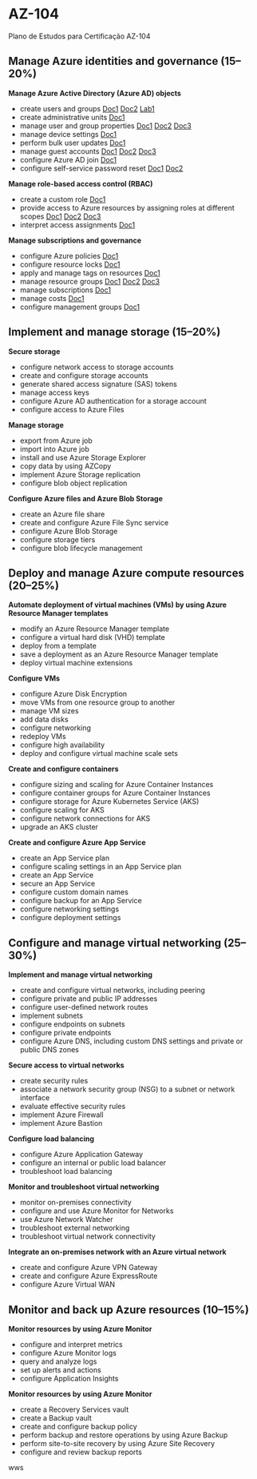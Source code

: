 # AZ-104
Plano de Estudos para Certificação AZ-104

## Manage Azure identities and governance (15–20%)

**Manage Azure Active Directory (Azure AD) objects**
- create users and groups 
[Doc1](https://docs.microsoft.com/en-us/azure/active-directory/fundamentals/add-users-azure-active-directory?context=/azure/active-directory/enterprise-users/context/ugr-context) 
[Doc2](https://docs.microsoft.com/en-us/azure/active-directory/fundamentals/active-directory-groups-create-azure-portal?context=/azure/active-directory/enterprise-users/context/ugr-context)
[Lab1](https://docs.microsoft.com/en-us/azure/active-directory/fundamentals/active-directory-groups-create-azure-portal?context=/azure/active-directory/enterprise-users/context/ugr-context)
- create administrative units
[Doc1](https://docs.microsoft.com/en-us/azure/active-directory/roles/admin-units-manage)
- manage user and group properties
[Doc1](https://docs.microsoft.com/en-us/azure/active-directory/fundamentals/active-directory-users-profile-azure-portal?context=/azure/active-directory/enterprise-users/context/ugr-context)
[Doc2](https://docs.microsoft.com/en-us/azure/active-directory/enterprise-users/users-bulk-download)
[Doc3](https://docs.microsoft.com/en-us/azure/active-directory/fundamentals/active-directory-manage-groups?context=/azure/active-directory/enterprise-users/context/ugr-context)
- manage device settings
[Doc1](https://docs.microsoft.com/en-us/azure/active-directory/devices/overview)
- perform bulk user updates
[Doc1](https://docs.microsoft.com/en-us/azure/active-directory/enterprise-users/users-bulk-add)
- manage guest accounts
[Doc1](https://docs.microsoft.com/pt-br/azure/active-directory/b2b/b2b-quickstart-add-guest-users-portal?WT.mc_id=AZ-MVP-5000031)
[Doc2](https://docs.microsoft.com/en-us/azure/active-directory/external-identities/what-is-b2b?context=/azure/active-directory/enterprise-users/context/ugr-context)
[Doc3](https://docs.microsoft.com/en-us/azure/active-directory/enterprise-users/users-restrict-guest-permissions)
- configure Azure AD join
[Doc1](https://docs.microsoft.com/pt-br/azure/active-directory/devices/concept-azure-ad-join?WT.mc_id=AZ-MVP-5000031)
- configure self-service password reset
[Doc1](https://docs.microsoft.com/en-us/azure/active-directory/authentication/howto-sspr-deployment)
[Doc2](https://docs.microsoft.com/en-us/azure/active-directory/authentication/howto-sspr-customization)

**Manage role-based access control (RBAC)**
- create a custom role
[Doc1](https://docs.microsoft.com/pt-br/azure/active-directory/roles/custom-create?WT.mc_id=AZ-MVP-5000031)
- provide access to Azure resources by assigning roles at different scopes
[Doc1](https://docs.microsoft.com/pt-br/azure/role-based-access-control/role-assignments-portal?WT.mc_id=AZ-MVP-5000031)
[Doc2](https://docs.microsoft.com/pt-br/azure/role-based-access-control/role-assignments-portal-subscription-admin)
[Doc3](https://docs.microsoft.com/pt-br/azure/active-directory/users-groups-roles/licensing-directory-independence?WT.mc_id=AZ-MVP-5000031)
- interpret access assignments
[Doc1](https://docs.microsoft.com/pt-br/azure/role-based-access-control/deny-assignments?WT.mc_id=AZ-MVP-5000031)

**Manage subscriptions and governance**
- configure Azure policies
[Doc1](https://docs.microsoft.com/pt-br/azure/governance/policy/overview?WT.mc_id=AZ-MVP-5000031)
- configure resource locks
[Doc1](https://docs.microsoft.com/pt-br/azure/azure-resource-manager/management/lock-resources?WT.mc_id=AZ-MVP-5000031)
- apply and manage tags on resources
[Doc1](https://docs.microsoft.com/pt-br/azure/azure-resource-manager/management/tag-resources?WT.mc_id=AZ-MVP-5000031)
- manage resource groups
[Doc1](https://docs.microsoft.com/pt-br/azure/azure-resource-manager/management/manage-resource-groups-portal)
[Doc2](https://docs.microsoft.com/pt-br/azure/azure-resource-manager/management/move-resources-overview)
[Doc3](https://docs.microsoft.com/pt-br/azure/azure-resource-manager/management/delete-resource-group?tabs=azure-powershell)
- manage subscriptions
[Doc1](https://docs.microsoft.com/pt-br/azure/active-directory/fundamentals/active-directory-how-subscriptions-associated-directory?WT.mc_id=AZ-MVP-5000031)
- manage costs
[Doc1](https://docs.microsoft.com/pt-br/azure/cost-management-billing/?WT.mc_id=AZ-MVP-5000031)
- configure management groups
[Doc1](https://docs.microsoft.com/pt-br/azure/governance/management-groups/create?WT.mc_id=AZ-MVP-5000031)

## Implement and manage storage (15–20%)

**Secure storage**
- configure network access to storage accounts
- create and configure storage accounts
- generate shared access signature (SAS) tokens
- manage access keys
- configure Azure AD authentication for a storage account
- configure access to Azure Files

**Manage storage**
- export from Azure job
- import into Azure job
- install and use Azure Storage Explorer
- copy data by using AZCopy
- implement Azure Storage replication
- configure blob object replication

**Configure Azure files and Azure Blob Storage**
- create an Azure file share
- create and configure Azure File Sync service
- configure Azure Blob Storage
- configure storage tiers
- configure blob lifecycle management

## Deploy and manage Azure compute resources (20–25%)

**Automate deployment of virtual machines (VMs) by using Azure Resource Manager templates**
- modify an Azure Resource Manager template
- configure a virtual hard disk (VHD) template
- deploy from a template
- save a deployment as an Azure Resource Manager template
- deploy virtual machine extensions

**Configure VMs**
- configure Azure Disk Encryption
- move VMs from one resource group to another
- manage VM sizes
- add data disks
- configure networking
- redeploy VMs
- configure high availability
- deploy and configure virtual machine scale sets

**Create and configure containers**
- configure sizing and scaling for Azure Container Instances
- configure container groups for Azure Container Instances
- configure storage for Azure Kubernetes Service (AKS)
- configure scaling for AKS
- configure network connections for AKS
- upgrade an AKS cluster

**Create and configure Azure App Service**
- create an App Service plan
- configure scaling settings in an App Service plan
- create an App Service
- secure an App Service
- configure custom domain names
- configure backup for an App Service
- configure networking settings
- configure deployment settings

## Configure and manage virtual networking (25–30%)

**Implement and manage virtual networking**
- create and configure virtual networks, including peering
- configure private and public IP addresses
- configure user-defined network routes
- implement subnets
- configure endpoints on subnets
- configure private endpoints
- configure Azure DNS, including custom DNS settings and private or public DNS zones

**Secure access to virtual networks**
- create security rules
- associate a network security group (NSG) to a subnet or network interface
- evaluate effective security rules
- implement Azure Firewall
- implement Azure Bastion

**Configure load balancing**
- configure Azure Application Gateway
- configure an internal or public load balancer
- troubleshoot load balancing

**Monitor and troubleshoot virtual networking**
- monitor on-premises connectivity
- configure and use Azure Monitor for Networks
- use Azure Network Watcher
- troubleshoot external networking
- troubleshoot virtual network connectivity

**Integrate an on-premises network with an Azure virtual network**
- create and configure Azure VPN Gateway
- create and configure Azure ExpressRoute
- configure Azure Virtual WAN

## Monitor and back up Azure resources (10–15%)

**Monitor resources by using Azure Monitor**
- configure and interpret metrics
- configure Azure Monitor logs
- query and analyze logs
- set up alerts and actions
- configure Application Insights

**Monitor resources by using Azure Monitor**
- create a Recovery Services vault
- create a Backup vault
- create and configure backup policy
- perform backup and restore operations by using Azure Backup
- perform site-to-site recovery by using Azure Site Recovery
- configure and review backup reports
  
wws